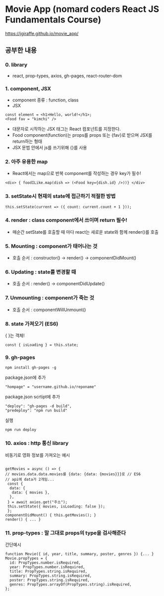 # Movie App (nomard coders React JS Fundamentals Course)

<https://jgiraffe.github.io/movie_app/>

## 공부한 내용

### 0. library
- react, prop-types, axios, gh-pages, react-router-dom

### 1. component, JSX
- component 종류 : function, class 
- JSX
```
const element = <h1>Hello, world!</h1>;
<Food fav = "kimchi" />
```
- 대문자로 시작하는 JSX 태그는 React 컴포넌트를 지정한다.
- Food component(function)는 props를 props 또는 {fav}로 받으며 JSX를 return하는 형태 
- JSX 문법 안에서 js를 쓰기위해 {}를 사용
### 2. 아주 유용한 map
- React에서는 map으로 반복 component를 작성하는 경우 key가 필수!

```
<div> { foodILike.map(dish => (<Food key={dish.id} />))} </div>
```

### 3. setState시 현재의 state에 접근하기 적절한 방법

```
this.setState(current => ({ count: current.count + 1 }));
```

### 4. render : class component에서 쓰이며 return 필수!
- 매순간 setState를 호출할 때 마다 react는 새로운 state와 함께 render()를 호출

### 5. Mounting : component가 태어나는 것

- 호출 순서 : constructor() -> render() -> componentDidMount()

### 6. Updating : state를 변경할 때

- 호출 순서 : render() -> componentDidUpdate()

### 7. Unmounting : component가 죽는 것

- 호출 순서 : componentWillUnmount()

### 8. state 가져오기 (ES6)
{ }는 객체!
```
const { isLoading } = this.state;
```
### 9. gh-pages

```
npm install gh-pages -g
```
package.json에 추가
```
"hompage" = "username.github.io/reponame"
```
package.json scrtipt에 추가
```
"deploy": "gh-pages -d build",
"predeploy": "npm run build"
```
실행
```
npm run deploy
```
### 10. axios : http 통신 library
비동기로 영화 정보를 가져오는 예시 
```

getMovies = async () => {
// movies.data.data.movies를 {data: {data: {movies}}}로 // ES6
// api에 data가 2개임...
 const {
  data: {
   data: { movies },
  },
 } = await axios.get("주소");
 this.setState({ movies, isLoading: false });
 };
componentDidMount() { this.getMovies(); }
render() { ... }
```
### 11. prop-types : 말 그대로 props의 type을 검사해준다
간단예시
```
function Movie({ id, year, title, summary, poster, genres }) {... }
Movie.propTypes = {
  id: PropTypes.number.isRequired,
  year: PropTypes.number.isRequired,
  title: PropTypes.string.isRequired,
  summary: PropTypes.string.isRequired,
  poster: PropTypes.string.isRequired,
  genres: PropTypes.arrayOf(PropTypes.string).isRequired,
};
```

